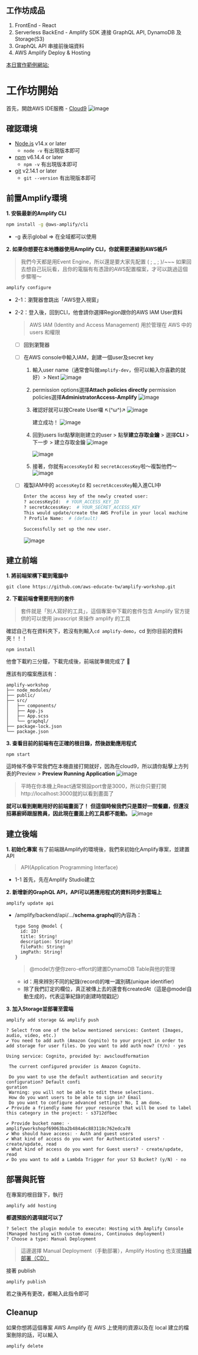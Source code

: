 
## 工作坊成品
1. FrontEnd - React
2. Serverless BackEnd - Amplify SDK 連接 GraphQL API, DynamoDB 及 Storage(S3)
3. GraphQL API 串接前後端資料
4. AWS Amplify Deploy & Hosting

[本日實作範例網站: ](https://staging.d32o98xu01u6og.amplifyapp.com/)


# 工作坊開始
首先，開啟AWS IDE服務 - [Cloud9](https://aws.amazon.com/tw/cloud9/)
![image](https://github.com/aws-educate-tw/amplify-workshop/assets/73383643/75425984-ed21-4c05-b37e-5093e249d5b0)


## 確認環境
- [Node.js](https://nodejs.org/) v14.x or later
    - `node -v` 有出現版本即可
- [npm](https://www.npmjs.com/) v6.14.4 or later
  - `npm -v` 有出現版本即可
- [git](https://git-scm.com/) v2.14.1 or later
  - `git --version` 有出現版本即可


## 前置Amplify環境
**1. 安裝最新的Amplify CLI**
```bash
npm install -g @aws-amplify/cli
```
<!-- - 若失敗，可以加上Sudo 等於Windows中的系統管理員身份 -->
- -g 表示global => 在全域都可以使用

**2. 如果你想要在本地機器使用Amplify CLI，你就需要連線到AWS帳戶**
> 我們今天都是用Event Engine，所以還是要大家先配置 ( ; _ ; )/~~~
> 如果回去想自己玩玩看，且你的電腦有有憑證的AWS配置檔案，才可以跳過這個步驟喔～
```bash
amplify configure
```
- 2-1：瀏覽器會跳出「AWS登入視窗」
- 2-2：登入後，回到CLI，他會請你選擇Region跟你的AWS IAM User資料
    > AWS IAM (Identity and Access Management) 用於管理在 AWS 中的 users 和權限

    - [ ] 回到瀏覽器
    - [ ] 在AWS console中輸入IAM，創建一個user及secret key
    
        1. 輸入user name（通常會叫做`amplify-dev`，但可以輸入你喜歡的就好）> Next
           ![image](https://github.com/aws-educate-tw/amplify-workshop/assets/73383643/08a2e6f9-a0a2-4066-a573-9a781e7ed978)


        2. permission options選擇**Attach policies directly**
            permission policies選擇**AdministratorAccess-Amplify**
            ![image](https://github.com/aws-educate-tw/amplify-workshop/assets/73383643/5b4c00d9-da03-4e17-be52-f4f7cd8b96e5)

        3. 確認好就可以按Create User囉 ↖(^ω^)↗
            ![image](https://github.com/aws-educate-tw/amplify-workshop/assets/73383643/57019f2a-57d5-4d0d-8f75-ac042da7ffdd)

            建立成功！
            ![image](https://github.com/aws-educate-tw/amplify-workshop/assets/73383643/d090431a-1e8f-44c4-aa46-a3434c8f993d)


        4. 回到users list點擊剛剛建立的user >  點擊**建立存取金鑰** > 選擇**CLI** > 下一步 > 建立存取金鑰
           ![image](https://github.com/aws-educate-tw/amplify-workshop/assets/73383643/96294613-5598-4ba6-b98c-fb1d2738ec6a)

            
           ![image](https://github.com/aws-educate-tw/amplify-workshop/assets/73383643/2481df5f-9a79-49bf-9e69-3922771fb5bb)


        6. 接著，你就有`accessKeyId` 和 `secretAccessKey`啦～複製他們～
        ![image](https://github.com/aws-educate-tw/amplify-workshop/assets/73383643/f9095b7b-8d72-4ba0-ae17-da76343873db)



    - [ ] 複製IAM中的 `accessKeyId` 和 `secretAccessKey`輸入進CLI中
        ```bash
        Enter the access key of the newly created user:
        ? accessKeyId:  # YOUR_ACCESS_KEY_ID
        ? secretAccessKey:  # YOUR_SECRET_ACCESS_KEY
        This would update/create the AWS Profile in your local machine
        ? Profile Name:  # (default)

        Successfully set up the new user.
        ```
        ![image](https://github.com/aws-educate-tw/amplify-workshop/assets/73383643/671cadc4-46a7-4cea-bcff-1063447c39a7)



## 建立前端

**1. 將前端架構下載到電腦中**
```shell=
git clone https://github.com/aws-educate-tw/amplify-workshop.git
```
**2. 下載前端會需要用到的套件**
> 套件就是「別人寫好的工具」，這個專案中下載的套件包含 Amplify 官方提供的可以使用 javascript 來操作 amplify 的工具

確認自己有在資料夾下，若沒有則輸入`cd amplify-demo`，cd 到你目前的資料夾！！！
```shell=
npm install
```

他會下載約三分鐘，下載完成後，前端就準備完成了 🎉

應該有的檔案應該有：
```
amplify-workshop
├── node_modules/
├── public/
├── src/
│   ├── components/
│   ├── App.js
│   ├── App.scss
│   └── graphql/
├── package-lock.json
└── package.json
```


**3. 查看目前的前端有在正確的根目錄，然後啟動應用程式**
```shell=
npm start
```
這時候不像平常我們在本機直接打開就好，因為在cloud9，所以請你點擊上方列表的Preview > **Preview Running Application**
![image](https://github.com/aws-educate-tw/amplify-workshop/assets/73383643/df0fc759-c536-4d6a-a5aa-871c8ee04fd3)



> 平時在你本機上React通常預設port會是3000，所以你只要打開 http://localhost:3000就的以看到畫面了

**就可以看到剛剛用好的前端畫面了！**
**但這個時候我們只是蓋好一間餐廳，但還沒招募廚師跟服務員，因此現在畫面上的工具都不能動。**
![image](https://github.com/aws-educate-tw/amplify-workshop/assets/73383643/4dfc64b8-0bf0-4f70-8e41-fbe5254b4147)



## 建立後端

**1. 初始化專案**
有了前端跟Amplify的環境後，我們來初始化Amplify專案，並建置API
> API(Application Programming Interface)

- 1-1 首先，先在Amplify Studio建立
 
**2. 新增新的GraphQL API，API可以將應用程式的資料同步到雲端上**
   ```
   amplify update api
   ```
    
- /amplify/backend/api/.../**schema.graphql**的內容為：

    ```
    type Song @model {
      id: ID!
      title: String!
      description: String!
      filePath: String!
      imgPath: String!
    }
    ```
    > @model方便你zero-effort的建置DynamoDB Table與他的管理
    - id：用來辨別不同的紀錄(record)的唯一識別碼(unique identifier)
    - 除了我們訂定的欄位，真正被傳上去的還會有createdAt（這是@model自動生成的，代表這筆紀錄的創建時間戳記）


**3. 加入Storage並部署至雲端**
```
amplify add storage && amplify push
```
```
? Select from one of the below mentioned services: Content (Images, audio, video, etc.)
✔ You need to add auth (Amazon Cognito) to your project in order to add storage for user files. Do you want to add auth now? (Y/n) · yes

Using service: Cognito, provided by: awscloudformation
 
 The current configured provider is Amazon Cognito. 
 
 Do you want to use the default authentication and security configuration? Default confi
guration
 Warning: you will not be able to edit these selections. 
 How do you want users to be able to sign in? Email
 Do you want to configure advanced settings? No, I am done.
✔ Provide a friendly name for your resource that will be used to label this category in the project: · s3712dfbec

✔ Provide bucket name: · amplifyworkshopf69063ba2b484a6c883118c762edca78
✔ Who should have access: · Auth and guest users
✔ What kind of access do you want for Authenticated users? · create/update, read
✔ What kind of access do you want for Guest users? · create/update, read
✔ Do you want to add a Lambda Trigger for your S3 Bucket? (y/N) · no
```
   
## 部署與託管
在專案的根目錄下，執行
```
amplify add hosting
```
**都選預設的選項就可以了**
```
? Select the plugin module to execute: Hosting with Amplify Console (Managed hosting with custom domains, Continuous deployment)
? Choose a type: Manual Deployment
```
> 這邊選擇 Manual Deployment（手動部署），Amplify Hosting 也支援[持續部署（CD）](https://docs.aws.amazon.com/amplify/latest/userguide/multi-environments.html#standard)

接著 publish
```
amplify publish
```
若之後再有更改，都輸入此指令即可

## Cleanup
如果你想將這個專案 AWS Amplify 在 AWS 上使用的資源以及在 local 建立的檔案刪除的話，可以輸入
```shell
amplify delete
```
